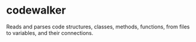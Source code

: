 codewalker
==========

Reads and parses code structures, classes, methods, functions, from files to variables, and their connections.
